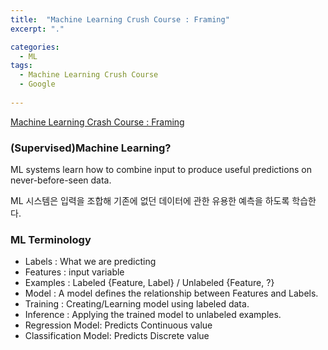 ```yaml
---
title:  "Machine Learning Crush Course : Framing"
excerpt: "."

categories:
  - ML
tags:
  - Machine Learning Crush Course
  - Google
  
---
```

[Machine Learning Crash Course : Framing](https://developers.google.com/machine-learning/crash-course/framing/video-lecture?hl=en)

### (Supervised)Machine Learning?

ML systems learn how to combine input to produce useful predictions on never-before-seen data.

ML 시스템은 입력을 조합해  기존에 없던 데이터에 관한 유용한 예측을 하도록 학습한다.



### ML Terminology

- Labels : What we are predicting
- Features : input variable
- Examples :  Labeled {Feature, Label} / Unlabeled {Feature, ?}
- Model : A model defines the relationship between Features and Labels. 
- Training : Creating/Learning model using labeled data. 
- Inference : Applying the trained model to unlabeled examples. 
- Regression Model: Predicts Continuous value
- Classification Model: Predicts Discrete value